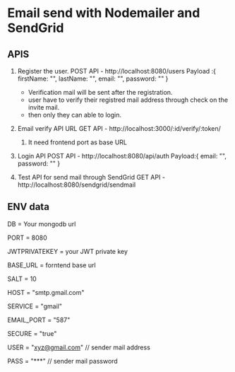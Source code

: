 # Email send with Nodemailer and SendGrid

## APIS

1. Register the user. 
    POST API - http://localhost:8080/users
    Payload :{
        firstName: "",
		lastName: "",
		email: "",
		password: ""
    }
    - Verification mail will be sent after the registration.
    - user have to verify their registred mail address through check on the invite mail.
    - then only they can able to login.

2. Email verify API URL
    GET API - http://localhost:3000/:id/verify/:token/
    1. It need frontend port as base URL

3. Login API
    POST API - http://localhost:8080/api/auth
    Payload:{
         email: "", 
         password: ""
    }

4. Test API for send mail through SendGrid
    GET API - http://localhost:8080/sendgrid/sendmail
    

## ENV data

DB = Your mongodb url

PORT = 8080

JWTPRIVATEKEY = your JWT private key

BASE_URL = forntend base url

SALT = 10

HOST = "smtp.gmail.com"

SERVICE = "gmail"

EMAIL_PORT = "587"

SECURE = "true"

USER = "xyz@gmail.com"  // sender mail address

PASS = "***" // sender mail password